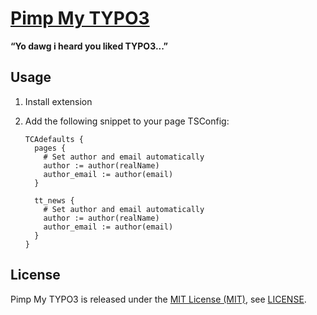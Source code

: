 [Pimp My TYPO3]
===============

**“Yo dawg i heard you liked TYPO3...”**

Usage
-----

1. Install extension

2. Add the following snippet to your page TSConfig:

    ```
    TCAdefaults {
      pages {
        # Set author and email automatically
        author := author(realName)
        author_email := author(email)
      }

      tt_news {
        # Set author and email automatically
        author := author(realName)
        author_email := author(email)
      }
    }
    ```

License
-------

Pimp My TYPO3 is released under the [MIT License (MIT)], see [LICENSE].

[LICENSE]: https://raw.githubusercontent.com/bitaculous/pimp_my_typo3/master/LICENSE "License"
[MIT License (MIT)]: http://opensource.org/licenses/MIT "The MIT License (MIT)"
[Pimp My TYPO3]: http://bitaculous.github.io/pimp_my_typo3 "“Yo dawg i heard you liked TYPO3...”"